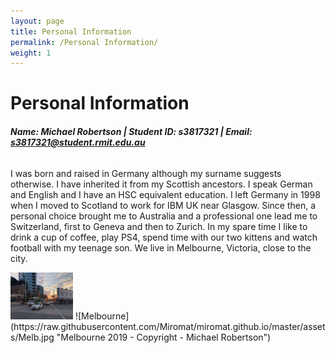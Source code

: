 ```yaml
---
layout: page
title: Personal Information
permalink: /Personal Information/
weight: 1
---
```


# **Personal Information**

###### **Name: Michael Robertson | Student ID: s3817321 | Email: s3817321@student.rmit.edu.au**

I was born and raised in Germany although my surname suggests otherwise. I have inherited it from my Scottish ancestors. I speak German and English and I have an HSC equivalent education. I left Germany in 1998 when I moved to Scotland to work for IBM UK near Glasgow. Since then, a personal choice brought me to Australia and a professional one lead me to Switzerland, first to Geneva and then to Zurich. In my spare time I like to drink a cup of coffee, play PS4, spend time with our two kittens and watch football with my teenage son. We live in Melbourne, Victoria, close to the city.


<img src="https://raw.githubusercontent.com/Miromat/miromat.github.io/master/assets/Melb.jpg" width="100">
![Melbourne](https://raw.githubusercontent.com/Miromat/miromat.github.io/master/assets/Melb.jpg "Melbourne 2019 - Copyright - Michael Robertson")
